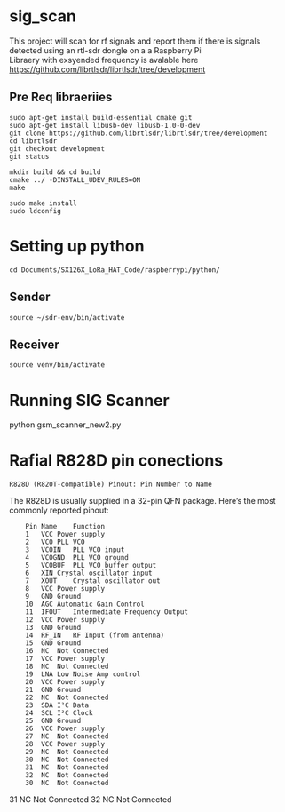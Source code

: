 # sig_scan
This project will scan for rf signals and report them if there is signals detected using an rtl-sdr dongle on a a Raspberry Pi<br>
Libraery with exsyended frequency is avalable here https://github.com/librtlsdr/librtlsdr/tree/development<br>
## Pre Req libraeriies
    sudo apt-get install build-essential cmake git
    sudo apt-get install libusb-dev libusb-1.0-0-dev
    git clone https://github.com/librtlsdr/librtlsdr/tree/development
    cd librtlsdr
    git checkout development
    git status

    mkdir build && cd build
    cmake ../ -DINSTALL_UDEV_RULES=ON
    make

    sudo make install
    sudo ldconfig
# Setting up python 
    cd Documents/SX126X_LoRa_HAT_Code/raspberrypi/python/
## Sender 
    source ~/sdr-env/bin/activate
## Receiver
    source venv/bin/activate
# Running SIG Scanner
python gsm_scanner_new2.py

# Rafial R828D pin conections

    R828D (R820T-compatible) Pinout: Pin Number to Name

The R828D is usually supplied in a 32-pin QFN package. Here’s the most commonly reported pinout:

        Pin	Name	Function
        1	VCC	Power supply
        2	VCO	PLL VCO
        3	VCOIN	PLL VCO input
        4	VCOGND	PLL VCO ground
        5	VCOBUF	PLL VCO buffer output
        6	XIN	Crystal oscillator input
        7	XOUT	Crystal oscillator out
        8	VCC	Power supply
        9	GND	Ground
        10	AGC	Automatic Gain Control
        11	IFOUT	Intermediate Frequency Output
        12	VCC	Power supply
        13	GND	Ground
        14	RF_IN	RF Input (from antenna)
        15	GND	Ground
        16	NC	Not Connected
        17	VCC	Power supply
        18	NC	Not Connected
        19	LNA	Low Noise Amp control
        20	VCC	Power supply
        21	GND	Ground
        22	NC	Not Connected
        23	SDA	I²C Data
        24	SCL	I²C Clock
        25	GND	Ground
        26	VCC	Power supply
        27	NC	Not Connected
        28	VCC	Power supply
        29	NC	Not Connected
        30	NC	Not Connected
        31	NC	Not Connected
        32	NC	Not Connected
        30	NC	Not Connected
31	NC	Not Connected
32	NC	Not Connected
